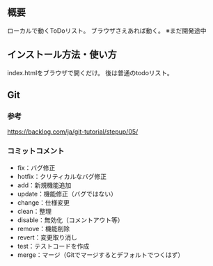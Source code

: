 ## 概要
ローカルで動くToDoリスト。
ブラウザさえあれば動く。
※まだ開発途中

## インストール方法・使い方
index.htmlをブラウザで開くだけ。
後は普通のtodoリスト。

## Git

### 参考
https://backlog.com/ja/git-tutorial/stepup/05/

### コミットコメント
- fix：バグ修正
- hotfix：クリティカルなバグ修正
- add：新規機能追加
- update：機能修正（バグではない）
- change：仕様変更
- clean：整理
- disable：無効化（コメントアウト等）
- remove：機能削除
- revert：変更取り消し
- test：テストコードを作成
- merge：マージ（Gitでマージするとデフォルトでつくはず）
